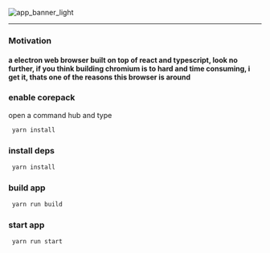 ![app_banner_light](https://github.com/user-attachments/assets/cdbac65b-21cb-4dc6-b0c9-ad171b7ad809)

----------------------------------------------------------------------------------------------------

### Motivation
#### a electron web browser built on top of react and typescript, look no further, if you think building chromium is to hard and time consuming, i get it, thats one of the reasons this browser is around

### enable corepack

open a command hub and type

```bash
 yarn install 
```

### install deps

```bash
 yarn install 
```

### build app

```bash
 yarn run build
```

### start app

```bash
 yarn run start
```